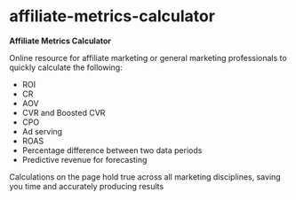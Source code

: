 # affiliate-metrics-calculator

**Affiliate Metrics Calculator**

Online resource for affiliate marketing or general marketing professionals to quickly calculate the following: 

- ROI
- CR
- AOV
- CVR and Boosted CVR
- CPO
- Ad serving
- ROAS
- Percentage difference between two data periods
- Predictive revenue for forecasting

Calculations on the page hold true across all marketing disciplines, saving you time and accurately producing results

